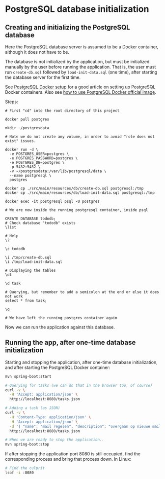 
# PostgreSQL database initialization

## Creating and initializing the PostgreSQL database

Here the PostgreSQL database server is assumed to be a Docker container, although it does not have to be.

The database is not initialized by the application, but must be initialized manually by the user
before running the application. That is, the user must run `create-db.sql` followed by
`load-init-data.sql` (one time), after starting the database server for the first time.

See [PostgreSQL Docker setup](https://www.baeldung.com/ops/postgresql-docker-setup) for a good article
on setting up PostgreSQL Docker containers. Also see
[how to use PostgreSQL Docker official image](https://www.docker.com/blog/how-to-use-the-postgres-docker-official-image/).

Steps:

```shell
# First "cd" into the root directory of this project

docker pull postgres

mkdir ~/postgresdata

# Note we do not create any volume, in order to avoid "role does not exist" issues.

docker run -d \
  -e POSTGRES_USER=postgres \
  -e POSTGRES_PASSWORD=postgres \
  -e POSTGRES_DB=postgres \
  -p 5432:5432 \
  -v ~/postgresdata:/var/lib/postgresql/data \
  --name postgresql \
  postgres

docker cp ./src/main/resources/db/create-db.sql postgresql:/tmp
docker cp ./src/main/resources/db/load-init-data.sql postgresql:/tmp

docker exec -it postgresql psql -U postgres

# We are now inside the running postgresql container, inside psql

CREATE DATABASE tododb;
# Check database "tododb" exists
\list

# Help
\?

\c tododb

\i /tmp/create-db.sql
\i /tmp/load-init-data.sql

# Displaying the tables
\dt

\d task

# Querying, but remember to add a semicolon at the end or else it does not work
select * from task;

\q

# We have left the running postgres container again
```

Now we can run the application against this database.

## Running the app, after one-time database initialization

Starting and stopping the application, after one-time database initialization, and after
starting the PostgreSQL Docker container:

```bash
mvn spring-boot:start

# Querying for tasks (we can do that in the browser too, of course)
curl -v \
  -H 'Accept: application/json' \
  http://localhost:8080/tasks.json

# Adding a task (as JSON)
curl -v \
  -H 'Content-Type: application/json' \
  -H 'Accept: application/json' \
  -d '{ "name": "mail regelen", "description": "overgaan op nieuwe mail provider", "targetEndOption": "2025-09-01T00:00:00Z", "extraInformationOption": null, "closed": false }' \
  http://localhost:8080/tasks.json

# When we are ready to stop the application..
mvn spring-boot:stop
```

If after stopping the application port 8080 is still occupied, find the corresponding process and bring
that process down. In Linux:

```bash
# Find the culprit
lsof -i :8080
```
